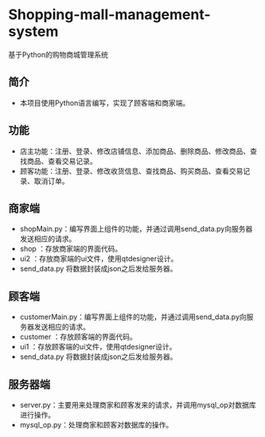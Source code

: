 # Shopping-mall-management-system
基于Python的购物商城管理系统

## 简介
- 本项目使用Python语言编写，实现了顾客端和商家端。

## 功能
- 店主功能：注册、登录、修改店铺信息、添加商品、删除商品、修改商品、查找商品、查看交易记录。
- 顾客功能：注册、登录、修改收货信息、查找商品、购买商品、查看交易记录、取消订单。

## 商家端
- shopMain.py：编写界面上组件的功能，并通过调用send_data.py向服务器发送相应的请求。
- shop ：存放商家端的界面代码。
- ui2 ：存放商家端的ui文件，使用qtdesigner设计。
- send_data.py 将数据封装成json之后发给服务器。

## 顾客端
- customerMain.py：编写界面上组件的功能，并通过调用send_data.py向服务器发送相应的请求。
- customer ：存放顾客端的界面代码。
- ui1 ：存放顾客端的ui文件，使用qtdesigner设计。
- send_data.py 将数据封装成json之后发给服务器。

## 服务器端
- server.py：主要用来处理商家和顾客发来的请求，并调用mysql_op对数据库进行操作。
- mysql_op.py：处理商家和顾客对数据库的操作。
